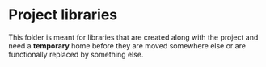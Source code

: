# Project libraries

This folder is meant for libraries that are created along with the project and need a **temporary** home before they are moved somewhere else or are functionally replaced by something else.